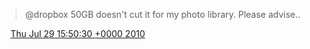 > @dropbox 50GB doesn't cut it for my photo library\. Please advise\.\.

<img src="../../media/tweet.ico" width="12" /> [Thu Jul 29 15:50:30 +0000 2010](https://twitter.com/DromerDenker/status/19835770659)